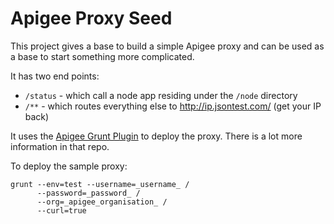 # Apigee Proxy Seed

This project gives a base to build a simple Apigee proxy and can be used as a base to start something more complicated.

It has two end points:

* `/status` - which call a node app residing under the `/node` directory
* `/**` - which routes everything else to http://ip.jsontest.com/ (get your IP back)

It uses the [Apigee Grunt Plugin](https://github.com/apigeecs/apigee-deploy-grunt-plugin) to deploy the proxy. There is a lot more information in that repo.

To deploy the sample proxy:

```
grunt --env=test --username=_username_ /
      --password=_password_ /
      --org=_apigee_organisation_ /
      --curl=true 
```
